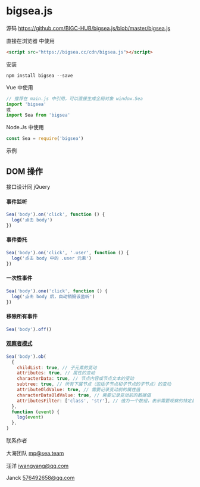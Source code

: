 # bigsea.js

源码 https://github.com/BIGC-HUB/bigsea.js/blob/master/bigsea.js

直接在浏览器 中使用
```html
<script src="https://bigsea.cc/cdn/bigsea.js"></script>
```

安装

```
npm install bigsea --save
``` 

Vue 中使用

```js
// 推荐在 main.js 中引用，可以直接生成全局对象 window.Sea
import 'bigsea'
或
import Sea from 'bigsea'
```

Node.Js 中使用

```js
const Sea = require('bigsea')
```


示例

## DOM 操作

接口设计同 jQuery

#### 事件监听

```js
Sea('body').on('click', function () {
  log('点击 body')
})
```

#### 事件委托

```js
Sea('body').on('click', '.user', function () {
  log('点击 body 中的 .user 元素')
})
```

#### 一次性事件

```js
Sea('body').one('click', function () {
  log('点击 body 后，自动销毁该监听')
})
```

#### 移除所有事件

```js
Sea('body').off()
```

#### [观察者模式](https://www.cnblogs.com/jscode/p/3600060.html)

```js
Sea('body').ob(
  {
    childList: true, // 子元素的变动
    attributes: true, // 属性的变动
    characterData: true, // 节点内容或节点文本的变动
    subtree: true, // 所有下属节点（包括子节点和子节点的子节点）的变动
    attributeOldValue: true, // 需要记录变动前的属性值
    characterDataOldValue: true, // 需要记录变动前的数据值
    attributesFilter: ['class', 'str'], // 值为一个数组，表示需要观察的特定属性
  },
  function (event) {
    log(event)
  },
)
```

联系作者

大海团队 mp@sea.team

汪洋 iwangyang@qq.com

Janck 576492658@qq.com
